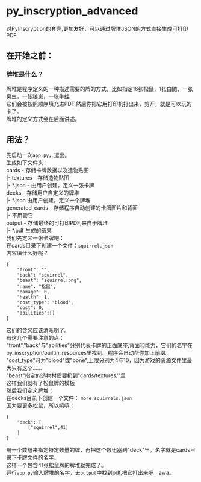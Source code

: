 # py_inscryption_advanced
对PyInscryption的套壳,更加友好，可以通过牌堆JSON的方式直接生成可打印PDF
## 在开始之前：
### 牌堆是什么？
牌堆是程序定义的一种描述需要的牌的方式，比如指定16张松鼠，1张白鼬，一张臭虫，一张狼崽，一张牛蛙\
它们会被按照顺序填充进PDF,然后你把它用打印机打出来，剪开，就是可以玩的卡了。\
牌堆的定义方式会在后面讲述。
## 用法？
先启动一次`app.py`，退出。\
生成如下文件夹：\
cards - 存储卡牌数据以及造物贴图\
 |- textures - 存储造物贴图\
 |- *.json - 由用户创建，定义一张卡牌\
decks - 存储用户自定义的牌堆\
 |- *.json 由用户创建，定义一个牌堆\
generated_cards - 存储程序自动创建的卡牌图片和背面\
 |- 不用管它\
output - 存储最终的可打印PDF,来自于牌堆\
 |- *.pdf 生成的结果\
我们先定义一张卡牌吧：\
在cards目录下创建一个文件：`squirrel.json`\
内容填什么好呢？
```
{
    "front": "",
    "back": "squirrel",
    "beast": "squirrel.png",
    "name": "松鼠",
    "damage": 0,
    "health": 1,
    "cost_type": "blood",
    "cost": 0,
    "abilities":[]
}
```
它们的含义应该清晰明了。\
有这几个需要注意的点：\
"front","back"与"abilities"分别代表卡牌的正面底座,背面和能力，它们的名字在py_inscryption/builtin_resources里找到。程序会自动帮你加上前缀。\
"cost_type"可为"blood"或"bone",上限分别为4与10，因为游戏的资源文件里最大只有这个......\
"beast"指定的造物材质要扔到"cards/textures/"里\
这样我们就有了松鼠牌的模板\
然后我们定义牌堆：\
在decks目录下创建一个文件： `more_squirrels.json`\
因为要更多松鼠，所以嘻嘻：
```
{
    "deck": [
        ["squirrel",41]
    ]
}
```
用一个数组来指定特定数量的牌，再把这个数组塞到"deck"里。名字就是cards目录下卡牌文件的名字。\
这样一个包含41张松鼠牌的牌堆就完成了。\
运行`app.py`输入牌堆的名字，去`output`中找到pdf,把它打出来吧，awa。
